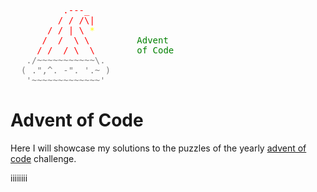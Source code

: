 <tt style="color:red;">
&nbsp;&nbsp;&nbsp;&nbsp;&nbsp;&nbsp;&nbsp;&nbsp;&nbsp;&nbsp;.---_<br/>
&nbsp;&nbsp;&nbsp;&nbsp;&nbsp;&nbsp;&nbsp;&nbsp;&nbsp;/&nbsp;/&nbsp;/\|<br/>
&nbsp;&nbsp;&nbsp;&nbsp;&nbsp;&nbsp;&nbsp;/&nbsp;/&nbsp;|&nbsp;\ <span style="color:yellow">*<br/></span>
&nbsp;&nbsp;&nbsp;&nbsp;&nbsp;&nbsp;/&nbsp;&nbsp;/&nbsp;&nbsp;\&nbsp;\&nbsp;&nbsp;&nbsp;&nbsp;&nbsp;&nbsp;&nbsp;&nbsp;&nbsp;<span style="color:green">Advent</span><br>
&nbsp;&nbsp;&nbsp;&nbsp;&nbsp;/&nbsp;/&nbsp;&nbsp;/&nbsp;\&nbsp;&nbsp;\&nbsp;&nbsp;&nbsp;&nbsp;&nbsp;&nbsp;&nbsp;&nbsp;<span style="color:green">of Code</span><br/>
<span style="color:gray">
&nbsp;&nbsp;&nbsp;./~~~~~~~~~~~\.<br>
&nbsp;&nbsp;(&nbsp;.",^.&nbsp;-".&nbsp;'.~&nbsp;)&nbsp;&nbsp;&nbsp;&nbsp;&nbsp;<br/>
&nbsp;&nbsp;&nbsp;'~~~~~~~~~~~~~'&nbsp;&nbsp;&nbsp;&nbsp;&nbsp;&nbsp;<br/>
</span>
</tt>

# Advent of Code

Here I will showcase my solutions to the puzzles of the yearly [advent of code](https://adventofcode.com) challenge.
   
   iiiiiiii
